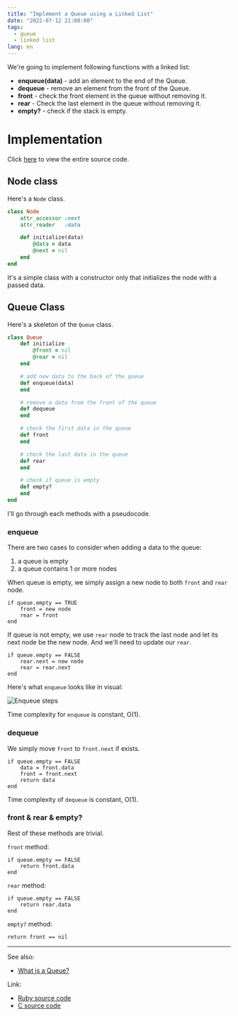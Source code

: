 ```yaml
---
title: "Implement a Queue using a Linked List"
date: "2022-07-12 21:00:00"
tags:
  - queue
  - linked list
lang: en
---
```


We're going to implement following functions with a linked list:
- **enqueue(data)** - add an element to the end of the Queue.
- **dequeue** - remove an element from the front of the Queue.
- **front** - check the front element in the queue without removing it.
- **rear** - Check the last element in the queue without removing it.
- **empty?** - check if the stack is empty.

# Implementation
Click [here](https://github.com/bleuinu/DataStructures-and-Algorithms/blob/main/04-queue/queue-linkedlist/ruby/main.rb) to view the entire source code.

## Node class

Here's a `Node` class.
```rb
class Node
    attr_accessor :next
    attr_reader   :data

    def initialize(data)
        @data = data
        @next = nil
    end
end
```

It's a simple class with a constructor only that initializes the node with a passed data.

## Queue Class
Here's a skeleton of the `Queue` class.
```rb
class Queue 
    def initialize 
        @front = nil
        @rear = nil
    end 

    # add new data to the back of the queue
    def enqueue(data)
    end 

    # remove a data from the front of the queue
    def dequeue
    end 

    # check the first data in the queue
    def front
    end 

    # check the last data in the queue
    def rear
    end

    # check if queue is empty
    def empty?
    end
end
```

I'll go through each methods with a pseudocode.

### enqueue
There are two cases to consider when adding a data to the queue: 
1. a queue is empty
2. a queue contains 1 or more nodes

When queue is empty, we simply assign a new node to both `front` and `rear` node.
```text
if queue.empty == TRUE
    front = new node
    rear = front
end
```

If queue is not empty, we use `rear` node to track the last node and let its next node be the new node. And we'll need to update our `rear`.
```text
if queue.empty == FALSE
    rear.next = new node
    rear = rear.next
end
```

Here's what `enqueue` looks like in visual:

![Enqueue steps](/images/posts/implement-queue-linkedlist/enqueue.png)

Time complexity for `enqueue` is constant, O(1).

### dequeue

We simply move `front` to `front.next` if exists.

```text
if queue.empty == FALSE
    data = front.data
    front = front.next
    return data
end
```

Time complexity of `dequeue` is constant, O(1).

### front & rear & empty?
Rest of these methods are trivial.

`front` method:
```text
if queue.empty == FALSE
    return front.data
end
```

`rear` method:
```text
if queue.empty == FALSE
    return rear.data
end
```

`empty?` method:
```text
return front == nil
```

---

See also:
- [What is a Queue?](./what-is-a-queue)

Link:
- [Ruby source code](https://github.com/bleuinu/DataStructures-and-Algorithms/blob/main/04-queue/queue-linkedlist/ruby/main.rb)
- [C source code](https://github.com/bleuinu/DataStructures-and-Algorithms/blob/main/04-queue/queue-linkedlist/c/main.c)
